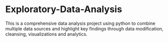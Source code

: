 # Exploratory-Data-Analysis

This is a comprehensive data analysis project using python to combine multiple data sources and highlight key findings through data modification, cleansing, visualizations and analytics.
